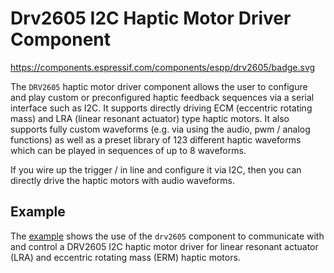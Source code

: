 # Drv2605 I2C Haptic Motor Driver Component

https://components.espressif.com/components/espp/drv2605/badge.svg

The `DRV2605` haptic motor driver component allows the user to configure and
play custom or preconfigured haptic feedback sequences via a serial interface
such as I2C. It supports directly driving ECM (eccentric rotating mass) and LRA
(linear resonant actuator) type haptic motors. It also supports fully custom
waveforms (e.g. via using the audio, pwm / analog functions) as well as a preset
library of 123 different haptic waveforms which can be played in sequences of up
to 8 waveforms.

If you wire up the trigger / in line and configure it via I2C, then you can
directly drive the haptic motors with audio waveforms.

## Example

The [example](./example) shows the use of the `drv2605` component to communicate with and
control a DRV2605 I2C haptic motor driver for linear resonant actuator (LRA) and
eccentric rotating mass (ERM) haptic motors.

